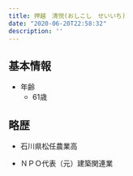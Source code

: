 ```yaml
---
title: 押越　清悦(おしこし　せいいち)
date: "2020-06-20T22:58:32"
description: ''
---
```


## 基本情報

* 年齢
  * 61歳

## 略歴

* 石川県松任農業高

* ＮＰＯ代表（元）建築関連業
